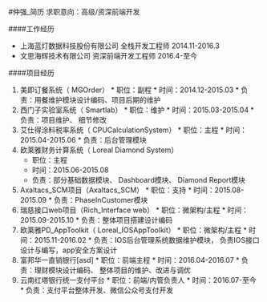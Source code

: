 #仲强_简历
求职意向：高级/资深前端开发

####工作经历
  * 上海蓝灯数据科技股份有限公司   全栈开发工程师          2014.11-2016.3
  * 文思海辉技术有限公司           资深前端开发工程师      2016.4-至今
    
####项目经历
  1. 美即订餐系统（ MGOrder）
    * 职位：副程
    * 时间：2014.12-2015.03
    * 负责：用餐维护模块设计编码、项目后期的维护
  2. 西门子实验室系统（ Smartlab）
    * 职位：维护
    * 时间：2015.03-2015.04
    * 负责：项目维护、 细节修改
  3. 艾仕得涂料税率系统（ CPUCalculationSystem）
    * 职位：主程
    * 时间：2015.04-2015.06
    * 负责：后台管理模块
  4. 欧莱雅财务计算系统（ Loreal Diamond System）
     * 职位：主程
     * 时间：2015.06-2015.08
     * 负责：部分基础数据模块、 Dashboard模块、 Diamond Report模块
  5. Axaltacs_SCM项目（Axaltacs_SCM）
    * 职位：支持
    * 时间：2015.08-2015.09
    * 负责：PhaseInCustomer模块
  6. 瑞慈接口web项目（Rich_Interface web）
    * 职位：微架构/主程
    * 时间：2015.09-2015.10
    * 负责：整体项目搭建设计编码
  7. 欧莱雅PD_AppToolkit（ Loreal_IOSAppToolkit）
    * 职位：微架构/主程
    * 时间：2015.11-2016.02
    * 负责：IOS后台管理系统数据维护模块， 负责IOS接口设计与编写，app安全方案设计
  8. 富邦华一直销银行[asd]
    * 职位：前端主程
    * 时间：2016.04-2016.07
    * 负责：理财模块设计编码、 整体项目的维护、改进与调优
  9. 云南红塔银行统一支付平台
    * 职位：前端/内管负责人
    * 时间：2016.07-至今
    * 负责：支付平台整体开发、微信公众号支付开发